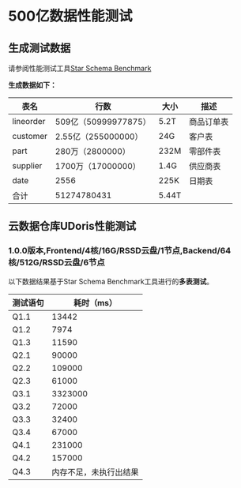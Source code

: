 # 500亿数据性能测试

## 生成测试数据

请参阅性能测试工具[Star Schema Benchmark](/udoris/test/tool/ssb)

**生成数据如下：**

| 表名      | 行数                 | 大小 | 描述       |
| --------- | -------------------- | ---- | ---------- |
| lineorder | 509亿（50999977875） | 5.2T | 商品订单表 |
| customer  | 2.55亿（255000000）  | 24G  | 客户表     |
| part      | 280万（2800000）     | 232M | 零部件表   |
| supplier  | 1700万（17000000）   | 1.4G | 供应商表   |
| date      | 2556                 | 225K | 日期表     |
| 合计      | 51274780431          | 5.44T |            |

## 云数据仓库UDoris性能测试

### **1.0.0版本,Frontend/4核/16G/RSSD云盘/1节点,Backend/64核/512G/RSSD云盘/6节点**

以下数据结果基于Star Schema Benchmark工具进行的**多表测试**。

| 测试语句 | 耗时（ms） |
| -------- | ---------- |
| Q1.1     | 13442      |
| Q1.2     | 7974       |
| Q1.3     | 11590      |
| Q2.1     | 90000      |
| Q2.2     | 109000     |
| Q2.3     | 61000      |
| Q3.1     | 3323000    |
| Q3.2     | 72000      |
| Q3.3     | 32400      |
| Q3.4     | 67000      |
| Q4.1     | 231000     |
| Q4.2     | 157000     |
| Q4.3     | 内存不足，未执行出结果   |

